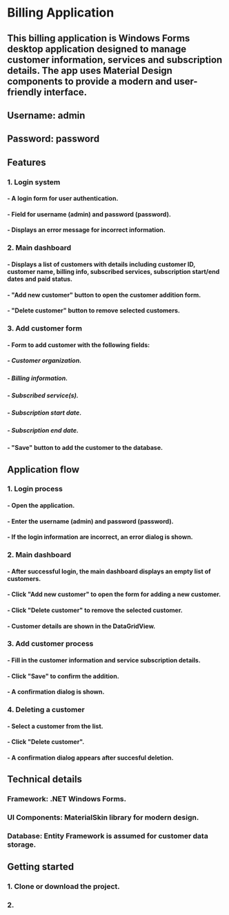 # Billing Application

## This billing application is Windows Forms desktop application designed to manage customer information, services and subscription details. The app uses Material Design components to provide a modern and user-friendly interface.
## Username: admin
## Password: password

## Features

### 1. Login system
#### - A login form for user authentication.
#### - Field for username (admin) and password (password).
#### - Displays an error message for incorrect information.

### 2. Main dashboard
#### - Displays a list of customers with details including customer ID, customer name, billing info, subscribed services, subscription start/end dates and paid status.
#### - "Add new customer" button to open the customer addition form.
#### - "Delete customer" button to remove selected customers.

### 3. Add customer form
#### - Form to add customer with the following fields:
##### - Customer organization.
##### - Billing information.
##### - Subscribed service(s).
##### - Subscription start date.
##### - Subscription end date.
#### - "Save" button to add the customer to the database.

## Application flow

### 1. Login process
#### - Open the application.
#### - Enter the username (admin) and password (password).
#### - If the login information are incorrect, an error dialog is shown.

### 2. Main dashboard
#### - After successful login, the main dashboard displays an empty list of customers.
#### - Click "Add new customer" to open the form for adding a new customer.
#### - Click "Delete customer" to remove the selected customer.
#### - Customer details are shown in the DataGridView.

### 3. Add customer process
#### - Fill in the customer information and service subscription details.
#### - Click "Save" to confirm the addition.
#### - A confirmation dialog is shown.

### 4. Deleting a customer
#### - Select a customer from the list.
#### - Click "Delete customer".
#### - A confirmation dialog appears after succesful deletion.

## Technical details

### Framework: .NET Windows Forms.
### UI Components: MaterialSkin library for modern design.
### Database: Entity Framework is assumed for customer data storage.

## Getting started
### 1. Clone or download the project.
### 2.



